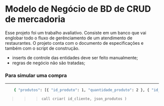 # Modelo de Negócio de BD de CRUD de mercadoria

Esse projeto foi um trabalho avaliativo. Consiste em um banco que vai englobar todo o fluxo de gerênciamento de um atendimento de restaurantes.
O projeto conta com o documento de especificações e também com o script de construção.
- inserts de controle das entidades deve ser feito manualmente;
- regras de negócio não são tratadas;

### Para simular uma compra

***   

```sh
    { "produtos": [{ "id_produto": 1, "quantidade_produto": 2 }, { "id_produto": 2, "quantidade_produto": 2 }] }
```

>>>     call criar( id_cliente, json_produtos )



